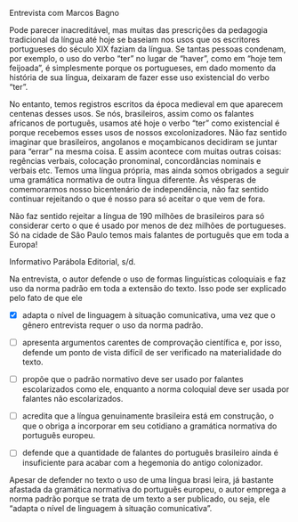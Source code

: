 

Entrevista com Marcos Bagno

Pode parecer inacreditável, mas muitas das prescrições da pedagogia tradicional da língua até hoje se baseiam nos usos que os escritores portugueses do século XIX faziam da língua. Se tantas pessoas condenam, por exemplo, o uso do verbo “ter” no lugar de “haver”, como em “hoje tem feijoada”, é simplesmente porque os portugueses, em dado momento da história de sua língua, deixaram de fazer esse uso existencial do verbo “ter”.

No entanto, temos registros escritos da época medieval em que aparecem centenas desses usos. Se nós, brasileiros, assim como os falantes africanos de português, usamos até hoje o verbo “ter” como existencial é porque recebemos esses usos de nossos excolonizadores. Não faz sentido imaginar que brasileiros, angolanos e moçambicanos decidiram se juntar para “errar” na mesma coisa. E assim acontece com muitas outras coisas: regências verbais, colocação pronominal, concordâncias nominais e verbais etc. Temos uma língua própria, mas ainda somos obrigados a seguir uma gramática normativa de outra língua diferente. Às vésperas de comemorarmos nosso bicentenário de independência, não faz sentido continuar rejeitando o que é nosso para só aceitar o que vem de fora.

Não faz sentido rejeitar a língua de 190 milhões de brasileiros para só considerar certo o que é usado por menos de dez milhões de portugueses. Só na cidade de São Paulo temos mais falantes de português que em toda a Europa!

Informativo Parábola Editorial, s/d.

Na entrevista, o autor defende o uso de formas linguísticas coloquiais e faz uso da norma padrão em toda a extensão do texto. Isso pode ser explicado pelo fato de que ele



- [x] adapta o nível de linguagem à situação comunicativa, uma vez que o gênero entrevista requer o uso da norma padrão.
- [ ] apresenta argumentos carentes de comprovação científica e, por isso, defende um ponto de vista difícil de ser verificado na materialidade do texto.
- [ ] propõe que o padrão normativo deve ser usado por falantes escolarizados como ele, enquanto a norma coloquial deve ser usada por falantes não escolarizados.
- [ ] acredita que a língua genuinamente brasileira está em construção, o que o obriga a incorporar em seu cotidiano a gramática normativa do português europeu.
- [ ] defende que a quantidade de falantes do português brasileiro ainda é insuficiente para acabar com a hegemonia do antigo colonizador.


Apesar de defender no texto o uso de uma língua brasi leira, já bastante afastada da gramática normativa do português europeu, o autor emprega a norma padrão porque se trata de um texto a ser publicado, ou seja, ele “adapta o nível de linguagem à situação comunicativa”.
